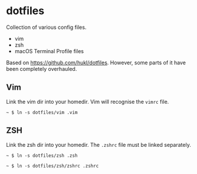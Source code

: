 dotfiles
========

Collection of various config files.

* vim
* zsh
* macOS Terminal Profile files

Based on https://github.com/hukl/dotfiles. However, some parts of it have been completely overhauled.

## Vim

Link the vim dir into your homedir. Vim will recognise the `vimrc` file.

`~ $ ln -s dotfiles/vim .vim`


## ZSH

Link the zsh dir into your homedir. The `.zshrc` file must be linked separately.

`~ $ ln -s dotfiles/zsh .zsh`

`~ $ ln -s dotfiles/zsh/zshrc .zshrc`

